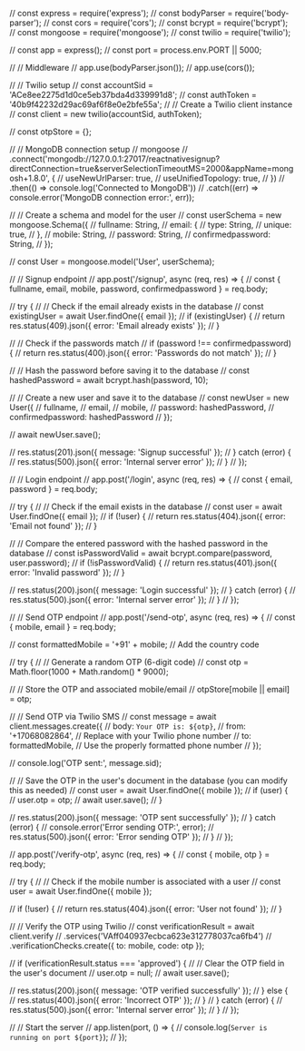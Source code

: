 // const express = require('express');
// const bodyParser = require('body-parser');
// const cors = require('cors');
// const bcrypt = require('bcrypt');
// const mongoose = require('mongoose');
// const twilio = require('twilio');

// const app = express();
// const port = process.env.PORT || 5000;

// // Middleware
// app.use(bodyParser.json());
// app.use(cors());

// // Twilio setup
// const accountSid = 'ACe8ee2275d1d0ce5eb37bda4d339991d8';
// const authToken = '40b9f42232d29ac69af6f8e0e2bfe55a';
// // Create a Twilio client instance
// const client = new twilio(accountSid, authToken);

// const otpStore = {};

// // MongoDB connection setup
// mongoose
//   .connect('mongodb://127.0.0.1:27017/reactnativesignup?directConnection=true&serverSelectionTimeoutMS=2000&appName=mongosh+1.8.0', {
//     useNewUrlParser: true,
//     useUnifiedTopology: true,
//   })
//   .then(() => console.log('Connected to MongoDB'))
//   .catch((err) => console.error('MongoDB connection error:', err));

// // Create a schema and model for the user
// const userSchema = new mongoose.Schema({
//   fullname: String,
//   email: {
//     type: String,
//     unique: true,
//   },
//   mobile: String,
//   password: String,
//   confirmedpassword: String,
// });

// const User = mongoose.model('User', userSchema);

// // Signup endpoint
// app.post('/signup', async (req, res) => {
//   const { fullname, email, mobile, password, confirmedpassword } = req.body;

//   try {
//     // Check if the email already exists in the database
//     const existingUser = await User.findOne({ email });
//     if (existingUser) {
//       return res.status(409).json({ error: 'Email already exists' });
//     }

//     // Check if the passwords match
//     if (password !== confirmedpassword) {
//       return res.status(400).json({ error: 'Passwords do not match' });
//     }
    

//     // Hash the password before saving it to the database
//     const hashedPassword = await bcrypt.hash(password, 10);

    

//     // Create a new user and save it to the database
//     const newUser = new User({
//       fullname,
//       email,
//       mobile,
//       password: hashedPassword,
//       confirmedpassword: hashedPassword
//     });

//     await newUser.save();
    

//     res.status(201).json({ message: 'Signup successful' });
//   } catch (error) {
//     res.status(500).json({ error: 'Internal server error' });
//   }
// });

// // Login endpoint
// app.post('/login', async (req, res) => {
//   const { email, password } = req.body;

//   try {
//     // Check if the email exists in the database
//     const user = await User.findOne({ email });
//     if (!user) {
//       return res.status(404).json({ error: 'Email not found' });
//     }

//     // Compare the entered password with the hashed password in the database
//     const isPasswordValid = await bcrypt.compare(password, user.password);
//     if (!isPasswordValid) {
//       return res.status(401).json({ error: 'Invalid password' });
//     }

//     res.status(200).json({ message: 'Login successful' });
//   } catch (error) {
//     res.status(500).json({ error: 'Internal server error' });
//   }
// });

// // Send OTP endpoint
// app.post('/send-otp', async (req, res) => {
//   const { mobile, email } = req.body;

//   const formattedMobile = '+91' + mobile; // Add the country code

//   try {
//     // Generate a random OTP (6-digit code)
//     const otp = Math.floor(1000 + Math.random() * 9000);

//     // Store the OTP and associated mobile/email
//   otpStore[mobile || email] = otp;

//     // Send OTP via Twilio SMS
//     const message = await client.messages.create({
//       body: `Your OTP is: ${otp}`,
//       from: '+17068082864', // Replace with your Twilio phone number
//       to: formattedMobile,              // Use the properly formatted phone number
//     });

//     console.log('OTP sent:', message.sid);

//     // Save the OTP in the user's document in the database (you can modify this as needed)
//     const user = await User.findOne({ mobile });
//     if (user) {
//       user.otp = otp;
//       await user.save();
//     }

//     res.status(200).json({ message: 'OTP sent successfully' });
//   } catch (error) {
//     console.error('Error sending OTP:', error);
//     res.status(500).json({ error: 'Error sending OTP' });
//   }
// });


// app.post('/verify-otp', async (req, res) => {
//   const { mobile,  otp } = req.body;

//   try {
//     // Check if the mobile number is associated with a user
//     const user = await User.findOne({ mobile });

//     if (!user) {
//       return res.status(404).json({ error: 'User not found' });
//     }

//     // Verify the OTP using Twilio
//     const verificationResult = await client.verify
//       .services('VAff040937ecbca623e312778037ca6fb4')
//       .verificationChecks.create({ to: mobile, code: otp });

//     if (verificationResult.status === 'approved') {
//       // Clear the OTP field in the user's document
//       user.otp = null;
//       await user.save();

//       res.status(200).json({ message: 'OTP verified successfully' });
//     } else {
//       res.status(400).json({ error: 'Incorrect OTP' });
//     }
//   } catch (error) {
//     res.status(500).json({ error: 'Internal server error' });
//   }
// });



// // Start the server
// app.listen(port, () => {
//   console.log(`Server is running on port ${port}`);
// });
